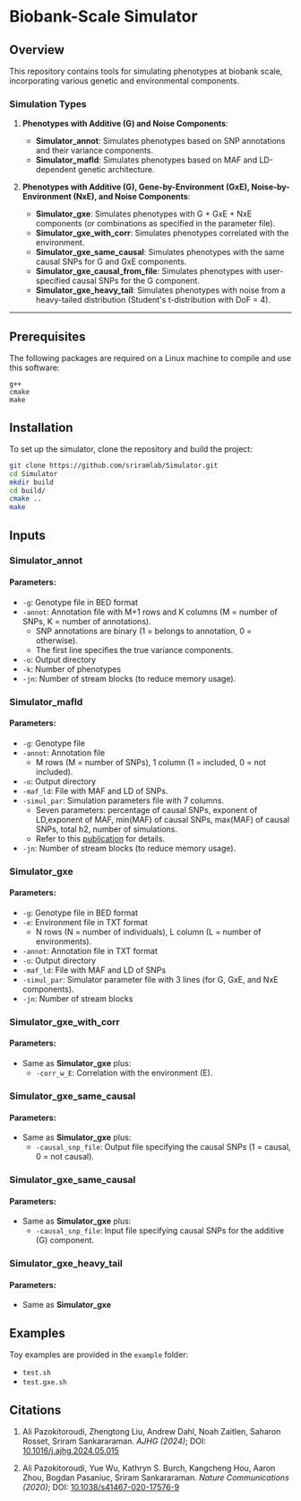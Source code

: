 # Biobank-Scale Simulator

## Overview

This repository contains tools for simulating phenotypes at biobank scale, incorporating various genetic and environmental components.

### Simulation Types

1. **Phenotypes with Additive (G) and Noise Components**:
   - **Simulator_annot**: Simulates phenotypes based on SNP annotations and their variance components.
   - **Simulator_mafld**: Simulates phenotypes based on MAF and LD-dependent genetic architecture.

2. **Phenotypes with Additive (G), Gene-by-Environment (GxE), Noise-by-Environment (NxE), and Noise Components**:
   - **Simulator_gxe**: Simulates phenotypes with G + GxE + NxE components (or combinations as specified in the parameter file).
   - **Simulator_gxe_with_corr**: Simulates phenotypes correlated with the environment.
   - **Simulator_gxe_same_causal**: Simulates phenotypes with the same causal SNPs for G and GxE components.
   - **Simulator_gxe_causal_from_file**: Simulates phenotypes with user-specified causal SNPs for the G component.
   - **Simulator_gxe_heavy_tail**: Simulates phenotypes with noise from a heavy-tailed distribution (Student's t-distribution with DoF = 4).

---

## Prerequisites

The following packages are required on a Linux machine to compile and use this software:

```
g++
cmake
make
```

## Installation

To set up the simulator, clone the repository and build the project:

```bash
git clone https://github.com/sriramlab/Simulator.git
cd Simulator
mkdir build
cd build/
cmake ..
make
```

## Inputs

### Simulator_annot
#### Parameters:

* `-g`: Genotype file in BED format
* `-annot`: Annotation file with M+1 rows and K columns (M = number of SNPs, K = number of annotations).
  * SNP annotations are binary (1 = belongs to annotation, 0 = otherwise).
  * The first line specifies the true variance components.
* `-o`: Output directory
* `-k`: Number of phenotypes
* `-jn`: Number of stream blocks (to reduce memory usage).

### Simulator_mafld
#### Parameters:

* `-g`: Genotype file 
* `-annot`: Annotation file
  * M rows (M = number of SNPs), 1 column (1 = included, 0 = not included).
* `-o`: Output directory
* `-maf_ld`: File with MAF and LD of SNPs.
* `-simul_par`: Simulation parameters file with 7 columns.
  * Seven parameters: percentage of causal SNPs, exponent of LD,exponent of MAF, min(MAF) of causal SNPs, max(MAF) of causal SNPs, total h2, number of simulations.
  * Refer to this [publication](https://doi.org/10.1038/s41467-020-17576-9) for details.
* `-jn`: Number of stream blocks (to reduce memory usage).


### Simulator_gxe
#### Parameters:

* `-g`: Genotype file in BED format
* `-e`: Environment file in TXT format
  * N rows (N = number of individuals), L column (L = number of environments).
* `-annot`: Annotation file in TXT format
* `-o`: Output directory
* `-maf_ld`: File with MAF and LD of SNPs
* `-simul_par`: Simulator parameter file with 3 lines (for G, GxE, and NxE components).
* `-jn`: Number of stream blocks

### Simulator_gxe_with_corr
#### Parameters: 
* Same as **Simulator_gxe** plus:
  * `-corr_w_E`: Correlation with the environment (E).

### Simulator_gxe_same_causal
#### Parameters: 
* Same as **Simulator_gxe** plus:
  * `-causal_snp_file`: Output file specifying the causal SNPs (1 = causal, 0 = not causal).

### Simulator_gxe_same_causal
#### Parameters: 
* Same as **Simulator_gxe** plus:
  * `-causal_snp_file`: Input file specifying causal SNPs for the additive (G) component.


### Simulator_gxe_heavy_tail
#### Parameters: 
* Same as **Simulator_gxe** 


## Examples

Toy examples are provided in the `example` folder:
* `test.sh`
* `test.gxe.sh`


## Citations

1. Ali Pazokitoroudi, Zhengtong Liu, Andrew Dahl, Noah Zaitlen, Saharon Rosset, Sriram Sankararaman.
   *AJHG (2024)*; DOI: [10.1016/j.ajhg.2024.05.015](https://doi.org/10.1016/j.ajhg.2024.05.015)

2. Ali Pazokitoroudi, Yue Wu, Kathryn S. Burch, Kangcheng Hou, Aaron Zhou, Bogdan Pasaniuc, Sriram Sankararaman.
   *Nature Communications (2020)*; DOI: [10.1038/s41467-020-17576-9](https://doi.org/10.1038/s41467-020-17576-9)
